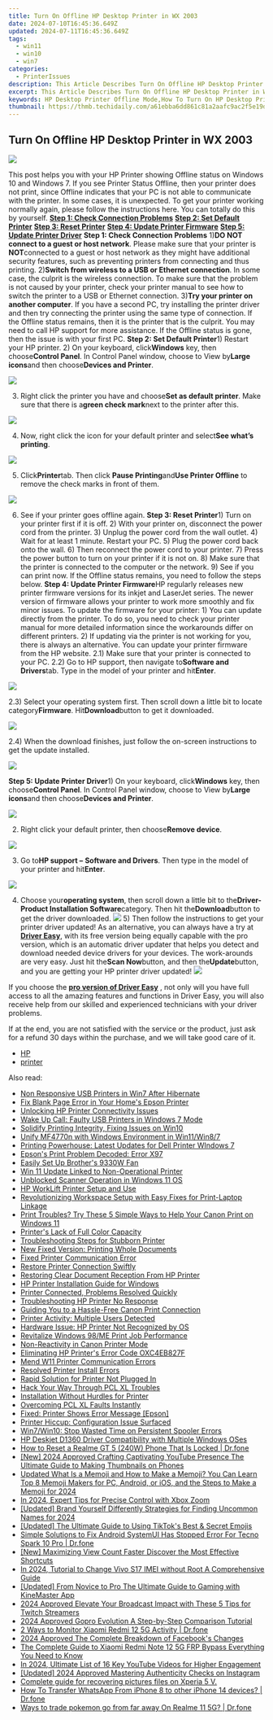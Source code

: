 ```yaml
---
title: Turn On Offline HP Desktop Printer in WX 2003
date: 2024-07-10T16:45:36.649Z
updated: 2024-07-11T16:45:36.649Z
tags:
  - win11
  - win10
  - win7
categories:
  - PrinterIssues
description: This Article Describes Turn On Offline HP Desktop Printer in WX 2003
excerpt: This Article Describes Turn On Offline HP Desktop Printer in WX 2003
keywords: HP Desktop Printer Offline Mode,How To Turn On HP Desktop Printer Offline Mode,HP Desktop Printer Offline Functionality,Enable HP Printer Offline,HP Desktop Printer Settings Guide,HP Offline Printer Mode WX 2003,HP Desktop Printer WX Offline
thumbnail: https://thmb.techidaily.com/a61ebba6dd861c81a2aafc9ac2f5e19d276c2c98436797dfa7a745296f54d142.jpg
---
```


## Turn On Offline HP Desktop Printer in WX 2003

![](https://images.drivereasy.com/wp-content/uploads/2017/05/img_59113ae0e52f4.png)

This post helps you with your HP Printer showing Offline status on Windows 10 and Windows 7\. If you see Printer Status Offline, then your printer does not print, since Offline indicates that your PC is not able to communicate with the printer. In some cases, it is unexpected. To get your printer working normally again, please follow the instructions here. You can totally do this by yourself. **[Step 1: Check Connection Problems](#a)** [**Step 2: Set Default Printer**](#b) [**Step 3: Reset Printer**](#c) [**Step 4: Update Printer Firmware**](#d) [**Step 5: Update Printer Driver**](#e)   **Step 1: Check Connection Problems** 1)**DO NOT connect to a guest or host network**. Please make sure that your printer is **NOT**connected to a guest or host network as they might have additional security features, such as preventing printers from connecting and thus printing. 2)**Switch from wireless to a USB or Ethernet connection**. In some case, the culprit is the wireless connection. To make sure that the problem is not caused by your printer, check your printer manual to see how to switch the printer to a USB or Ethernet connection. 3)**Try your printer on another computer**. If you have a second PC, try installing the printer driver and then try connecting the printer using the same type of connection. If the Offline status remains, then it is the printer that is the culprit. You may need to call HP support for more assistance. If the Offline status is gone, then the issue is with your first PC. **Step 2: Set Default Printer**1) Restart your HP printer. 2) On your keyboard, click**Windows** key, then choose**Control Panel**. In Control Panel window, choose to View by**Large icons**and then choose**Devices and Printer**.

![](https://images.drivereasy.com/wp-content/uploads/2017/05/img_591168191af0d.jpg)

3) Right click the printer you have and choose**Set as default printer**. Make sure that there is a**green check mark**next to the printer after this.

![](https://images.drivereasy.com/wp-content/uploads/2017/05/img_591169489fe37.jpg)

4) Now, right click the icon for your default printer and select**See what’s printing**.

![](https://images.drivereasy.com/wp-content/uploads/2017/05/img_5911699b1677c.jpg)

5) Click**Printer**tab. Then click **Pause Printing**and**Use Printer Offline** to remove the check marks in front of them.

![](https://images.drivereasy.com/wp-content/uploads/2017/05/img_59116adeabdce.png)

6) See if your printer goes offline again.   **Step 3: Reset Printer**1) Turn on your printer first if it is off. 2) With your printer on, disconnect the power cord from the printer. 3) Unplug the power cord from the wall outlet. 4) Wait for at least 1 minute. Restart your PC. 5) Plug the power cord back onto the wall. 6) Then reconnect the power cord to your printer. 7) Press the power button to turn on your printer if it is not on. 8) Make sure that the printer is connected to the computer or the network. 9) See if you can print now. If the Offline status remains, you need to follow the steps below.   **Step 4: Update Printer Firmware**HP regularly releases new printer firmware versions for its inkjet and LaserJet series. The newer version of firmware allows your printer to work more smoothly and fix minor issues. To update the firmware for your printer: 1) You can update directly from the printer. To do so, you need to check your printer manual for more detailed information since the workarounds differ on different printers. 2) If updating via the printer is not working for you, there is always an alternative. You can update your printer firmware from the HP website. 2.1) Make sure that your printer is connected to your PC. 2.2) Go to HP support, then navigate to**Software and Drivers**tab. Type in the model of your printer and hit**Enter**.

![](https://images.drivereasy.com/wp-content/uploads/2017/05/img_59117525811c5.png)

2.3) Select your operating system first. Then scroll down a little bit to locate category**Firmware**. Hit**Download**button to get it downloaded.

![](https://images.drivereasy.com/wp-content/uploads/2017/05/img_59117685a92e9.png)

2.4) When the download finishes, just follow the on-screen instructions to get the update installed.

![](https://images.drivereasy.com/wp-content/uploads/2017/05/img_591177c2c8bfa.jpg)

 **Step 5: Update Printer Driver**1) On your keyboard, click**Windows** key, then choose**Control Panel**. In Control Panel window, choose to View by**Large icons**and then choose**Devices and Printer**.

![](https://images.drivereasy.com/wp-content/uploads/2017/05/img_591168191af0d.jpg)

2) Right click your default printer, then choose**Remove device**.

![](https://images.drivereasy.com/wp-content/uploads/2017/05/img_5911795ec9d1b.png)

3) Go to**HP support –** **Software and Drivers**. Then type in the model of your printer and hit**Enter**.

![](https://images.drivereasy.com/wp-content/uploads/2017/05/img_59117a6551ccd.png)

4) Choose your**operating system**, then scroll down a little bit to the**Driver-Product Installation Software**category. Then hit the**Download**button to get the driver downloaded. ![](https://images.drivereasy.com/wp-content/uploads/2017/05/img_59117ab57d171.jpg) 5) Then follow the instructions to get your printer driver updated! As an alternative, you can always have a try at [**Driver Easy**](https://tools.techidaily.com/drivereasy/download/), with its free version being equally capable with the pro version, which is an automatic driver updater that helps you detect and download needed device drivers for your devices. The work-arounds are very easy. Just hit the**Scan Now**button, and then the**Update**button, and you are getting your HP printer driver updated! ![](https://images.drivereasy.com/wp-content/uploads/2017/05/img_59082bf6a612b.jpg)

 If you choose the [**pro version of Driver Easy**](https://tools.techidaily.com/drivereasy/download/) , not only will you have full access to all the amazing features and functions in Driver Easy, you will also receive help from our skilled and experienced technicians with your driver problems.

If at the end, you are not satisfied with the service or the product, just ask for a refund 30 days within the purchase, and we will take good care of it.

* [HP](https://tools.techidaily.com/drivereasy/download/)
* [printer](https://tools.techidaily.com/drivereasy/download/)

<ins class="adsbygoogle"
     style="display:block"
     data-ad-format="autorelaxed"
     data-ad-client="ca-pub-7571918770474297"
     data-ad-slot="1223367746"></ins>



<ins class="adsbygoogle"
     style="display:block"
     data-ad-client="ca-pub-7571918770474297"
     data-ad-slot="8358498916"
     data-ad-format="auto"
     data-full-width-responsive="true"></ins>



<span class="atpl-alsoreadstyle">Also read:</span>
<div><ul>
<li><a href="https://printer-issues.techidaily.com/non-responsive-usb-printers-in-win7-after-hibernate/"><u>Non Responsive USB Printers in Win7 After Hibernate</u></a></li>
<li><a href="https://printer-issues.techidaily.com/fix-blank-page-error-in-your-homes-epson-printer/"><u>Fix Blank Page Error in Your Home's Epson Printer</u></a></li>
<li><a href="https://printer-issues.techidaily.com/unlocking-hp-printer-connectivity-issues/"><u>Unlocking HP Printer Connectivity Issues</u></a></li>
<li><a href="https://printer-issues.techidaily.com/wake-up-call-faulty-usb-printers-in-windows-7-mode/"><u>Wake Up Call: Faulty USB Printers in Windows 7 Mode</u></a></li>
<li><a href="https://printer-issues.techidaily.com/solidify-printing-integrity-fixing-issues-on-win10/"><u>Solidify Printing Integrity, Fixing Issues on Win10</u></a></li>
<li><a href="https://printer-issues.techidaily.com/unify-mf4770n-with-windows-environment-in-win11win87/"><u>Unify MF4770n with Windows Environment in Win11/Win8/7</u></a></li>
<li><a href="https://printer-issues.techidaily.com/printing-powerhouse-latest-updates-for-dell-printer-windows-7/"><u>Printing Powerhouse: Latest Updates for Dell Printer WIndows 7</u></a></li>
<li><a href="https://printer-issues.techidaily.com/epsons-print-problem-decoded-error-x97/"><u>Epson's Print Problem Decoded: Error X97</u></a></li>
<li><a href="https://printer-issues.techidaily.com/easily-set-up-brothers-9330w-fan/"><u>Easily Set Up Brother's 9330W Fan</u></a></li>
<li><a href="https://printer-issues.techidaily.com/win-11-update-linked-to-non-operational-printer/"><u>Win 11 Update Linked to Non-Operational Printer</u></a></li>
<li><a href="https://printer-issues.techidaily.com/unblocked-scanner-operation-in-windows-11-os/"><u>Unblocked Scanner Operation in Windows 11 OS</u></a></li>
<li><a href="https://printer-issues.techidaily.com/hp-worklift-printer-setup-and-use/"><u>HP WorkLift Printer Setup and Use</u></a></li>
<li><a href="https://printer-issues.techidaily.com/revolutionizing-workspace-setup-with-easy-fixes-for-print-laptop-linkage/"><u>Revolutionizing Workspace Setup with Easy Fixes for Print-Laptop Linkage</u></a></li>
<li><a href="https://printer-issues.techidaily.com/print-troubles-try-these-5-simple-ways-to-help-your-canon-print-on-windows-11/"><u>Print Troubles? Try These 5 Simple Ways to Help Your Canon Print on Windows 11</u></a></li>
<li><a href="https://printer-issues.techidaily.com/printers-lack-of-full-color-capacity/"><u>Printer's Lack of Full Color Capacity</u></a></li>
<li><a href="https://printer-issues.techidaily.com/troubleshooting-steps-for-stubborn-printer/"><u>Troubleshooting Steps for Stubborn Printer</u></a></li>
<li><a href="https://printer-issues.techidaily.com/new-fixed-version-printing-whole-documents/"><u>New Fixed Version: Printing Whole Documents</u></a></li>
<li><a href="https://printer-issues.techidaily.com/fixed-printer-communication-error/"><u>Fixed Printer Communication Error</u></a></li>
<li><a href="https://printer-issues.techidaily.com/restore-printer-connection-swiftly/"><u>Restore Printer Connection Swiftly</u></a></li>
<li><a href="https://printer-issues.techidaily.com/restoring-clear-document-reception-from-hp-printer/"><u>Restoring Clear Document Reception From HP Printer</u></a></li>
<li><a href="https://printer-issues.techidaily.com/hp-printer-installation-guide-for-windows/"><u>HP Printer Installation Guide for Windows</u></a></li>
<li><a href="https://printer-issues.techidaily.com/printer-connected-problems-resolved-quickly/"><u>Printer Connected, Problems Resolved Quickly</u></a></li>
<li><a href="https://printer-issues.techidaily.com/troubleshooting-hp-printer-no-response/"><u>Troubleshooting HP Printer No Response</u></a></li>
<li><a href="https://printer-issues.techidaily.com/guiding-you-to-a-hassle-free-canon-print-connection/"><u>Guiding You to a Hassle-Free Canon Print Connection</u></a></li>
<li><a href="https://printer-issues.techidaily.com/printer-activity-multiple-users-detected/"><u>Printer Activity: Multiple Users Detected</u></a></li>
<li><a href="https://printer-issues.techidaily.com/hardware-issue-hp-printer-not-recognized-by-os/"><u>Hardware Issue: HP Printer Not Recognized by OS</u></a></li>
<li><a href="https://printer-issues.techidaily.com/revitalize-windows-98me-print-job-performance/"><u>Revitalize Windows 98/ME Print Job Performance</u></a></li>
<li><a href="https://printer-issues.techidaily.com/non-reactivity-in-canon-printer-mode/"><u>Non-Reactivity in Canon Printer Mode</u></a></li>
<li><a href="https://printer-issues.techidaily.com/eliminating-hp-printers-error-code-oxc4eb827f/"><u>Eliminating HP Printer's Error Code OXC4EB827F</u></a></li>
<li><a href="https://printer-issues.techidaily.com/mend-w11-printer-communication-errors/"><u>Mend W11 Printer Communication Errors</u></a></li>
<li><a href="https://printer-issues.techidaily.com/resolved-printer-install-errors/"><u>Resolved Printer Install Errors</u></a></li>
<li><a href="https://printer-issues.techidaily.com/rapid-solution-for-printer-not-plugged-in/"><u>Rapid Solution for Printer Not Plugged In</u></a></li>
<li><a href="https://printer-issues.techidaily.com/hack-your-way-through-pcl-xl-troubles/"><u>Hack Your Way Through PCL XL Troubles</u></a></li>
<li><a href="https://printer-issues.techidaily.com/installation-without-hurdles-for-printer/"><u>Installation Without Hurdles for Printer</u></a></li>
<li><a href="https://printer-issues.techidaily.com/overcoming-pcl-xl-faults-instantly/"><u>Overcoming PCL XL Faults Instantly</u></a></li>
<li><a href="https://printer-issues.techidaily.com/fixed-printer-shows-error-message-epson/"><u>Fixed: Printer Shows Error Message [Epson]</u></a></li>
<li><a href="https://printer-issues.techidaily.com/printer-hiccup-configuration-issue-surfaced/"><u>Printer Hiccup: Configuration Issue Surfaced</u></a></li>
<li><a href="https://printer-issues.techidaily.com/win7win10-stop-wasted-time-on-persistent-spooler-errors/"><u>Win7/Win10: Stop Wasted Time on Persistent Spooler Errors</u></a></li>
<li><a href="https://printer-issues.techidaily.com/hp-deskjet-d1360-driver-compatibility-with-multiple-windows-oses/"><u>HP Deskjet D1360 Driver Compatibility with Multiple Windows OSes</u></a></li>
<li><a href="https://techidaily.com/how-to-reset-a-realme-gt-5-240w-phone-that-is-locked-drfone-by-drfone-reset-android-reset-android/"><u>How to Reset a Realme GT 5 (240W) Phone That Is Locked | Dr.fone</u></a></li>
<li><a href="https://facebook-record-videos.techidaily.com/new-2024-approved-crafting-captivating-youtube-presence-the-ultimate-guide-to-making-thumbnails-on-phones/"><u>[New] 2024 Approved  Crafting Captivating YouTube Presence  The Ultimate Guide to Making Thumbnails on Phones</u></a></li>
<li><a href="https://ai-video-editing.techidaily.com/updated-what-is-a-memoji-and-how-to-make-a-memoji-you-can-learn-top-8-memoji-makers-for-pc-android-or-ios-and-the-steps-to-make-a-memoji-for-2024/"><u>Updated What Is a Memoji and How to Make a Memoji? You Can Learn Top 8 Memoji Makers for PC, Android, or iOS, and the Steps to Make a Memoji for 2024</u></a></li>
<li><a href="https://some-techniques.techidaily.com/in-2024-expert-tips-for-precise-control-with-xbox-zoom/"><u>In 2024, Expert Tips for Precise Control with Xbox Zoom</u></a></li>
<li><a href="https://youtube-docs.techidaily.com/ed-brand-yourself-differently-strategies-for-finding-uncommon-names-for-2024/"><u>[Updated] Brand Yourself Differently  Strategies for Finding Uncommon Names for 2024</u></a></li>
<li><a href="https://tiktok-clips.techidaily.com/updated-the-ultimate-guide-to-using-tiktoks-best-and-secret-emojis/"><u>[Updated] The Ultimate Guide to Using TikTok's Best & Secret Emojis</u></a></li>
<li><a href="https://fix-guide.techidaily.com/simple-solutions-to-fix-android-systemui-has-stopped-error-for-tecno-spark-10-pro-drfone-by-drfone-fix-android-problems-fix-android-problems/"><u>Simple Solutions to Fix Android SystemUI Has Stopped Error For Tecno Spark 10 Pro | Dr.fone</u></a></li>
<li><a href="https://facebook-video-share.techidaily.com/new-maximizing-view-count-faster-discover-the-most-effective-shortcuts/"><u>[New] Maximizing View Count Faster  Discover the Most Effective Shortcuts</u></a></li>
<li><a href="https://sim-unlock.techidaily.com/in-2024-tutorial-to-change-vivo-s17-imei-without-root-a-comprehensive-guide-by-drfone-android/"><u>In 2024, Tutorial to Change Vivo S17 IMEI without Root A Comprehensive Guide</u></a></li>
<li><a href="https://vp-tips.techidaily.com/updated-from-novice-to-pro-the-ultimate-guide-to-gaming-with-kinemaster-app/"><u>[Updated] From Novice to Pro  The Ultimate Guide to Gaming with KineMaster App</u></a></li>
<li><a href="https://visual-screen-recording.techidaily.com/2024-approved-elevate-your-broadcast-impact-with-these-5-tips-for-twitch-streamers/"><u>2024 Approved  Elevate Your Broadcast Impact with These 5 Tips for Twitch Streamers</u></a></li>
<li><a href="https://some-techniques.techidaily.com/2024-approved-gopro-evolution-a-step-by-step-comparison-tutorial/"><u>2024 Approved  Gopro Evolution  A Step-by-Step Comparison Tutorial</u></a></li>
<li><a href="https://android-location-track.techidaily.com/2-ways-to-monitor-xiaomi-redmi-12-5g-activity-drfone-by-drfone-virtual-android/"><u>2 Ways to Monitor Xiaomi Redmi 12 5G Activity | Dr.fone</u></a></li>
<li><a href="https://facebook-clips.techidaily.com/2024-approved-the-complete-breakdown-of-facebooks-changes/"><u>2024 Approved  The Complete Breakdown of Facebook's Changes</u></a></li>
<li><a href="https://bypass-frp.techidaily.com/the-complete-guide-to-xiaomi-redmi-note-12-5g-frp-bypass-everything-you-need-to-know-by-drfone-android/"><u>The Complete Guide to Xiaomi Redmi Note 12 5G FRP Bypass Everything You Need to Know</u></a></li>
<li><a href="https://youtube-stream.techidaily.com/in-2024-ultimate-list-of-16-key-youtube-videos-for-higher-engagement/"><u>In 2024, Ultimate List of 16 Key YouTube Videos for Higher Engagement</u></a></li>
<li><a href="https://instagram-videos.techidaily.com/updated-2024-approved-mastering-authenticity-checks-on-instagram/"><u>[Updated] 2024 Approved  Mastering Authenticity Checks on Instagram</u></a></li>
<li><a href="https://phone-solutions.techidaily.com/complete-guide-for-recovering-pictures-files-on-xperia-5-v-by-fonelab-android-recover-pictures/"><u>Complete guide for recovering pictures files on Xperia 5 V.</u></a></li>
<li><a href="https://review-topics.techidaily.com/how-to-transfer-whatsapp-from-iphone-8-to-other-iphone-14-devices-drfone-by-drfone-transfer-whatsapp-from-ios-transfer-whatsapp-from-ios/"><u>How To Transfer WhatsApp From iPhone 8 to other iPhone 14 devices? | Dr.fone</u></a></li>
<li><a href="https://pokemon-go-android.techidaily.com/ways-to-trade-pokemon-go-from-far-away-on-realme-11-5g-drfone-by-drfone-virtual-android/"><u>Ways to trade pokemon go from far away On Realme 11 5G? | Dr.fone</u></a></li>
</ul></div>
